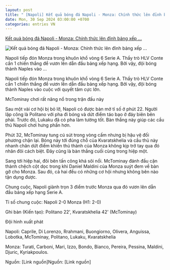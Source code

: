 ```yaml
---
layout: post
title: " [Napoli] Kết quả bóng đá Napoli - Monza: Chính thức lên đỉnh bảng xếp ..."
date: Mon, 30 Sep 2024 03:00:00 +0700
categories: entries VN
---
```

[Kết quả bóng đá Napoli - Monza: Chính thức lên đỉnh bảng xếp ...](https://www.24h.com.vn/bong-da/ket-qua-bong-da-napoli-monza-chinh-thuc-len-dinh-bang-xep-hang-serie-a-c48a1606708.html)

![Kết quả bóng đá Napoli - Monza: Chính thức lên đỉnh bảng xếp ...](https://cdn.24h.com.vn/upload/3-2024/images/2024-09-30/10-1200-1727649356-949-width1200height628-watermark.jpg)

Napoli tiếp đón Monza trong khuôn khổ vòng 6 Serie A. Thầy trò HLV Conte cần 1 chiến thắng để vươn lên dẫn đầu bảng xếp hạng. Bởi vậy, đội bóng thành Naples vào ...

Napoli tiếp đón Monza trong khuôn khổ vòng 6 Serie A. Thầy trò HLV Conte cần 1 chiến thắng để vươn lên dẫn đầu bảng xếp hạng. Bởi vậy, đội bóng thành Naples vào cuộc với quyết tâm cực lớn.

McTominay chơi rất năng nổ trong trận đấu này

Sau một vài cơ hội bị bỏ lỡ, Napoli có được bàn mở tỉ số ở phút 22. Người lập công là Politano với pha đi bóng và dứt điểm táo bạo ở đáy biên bên phải. Trước đó, Lukaku đã có pha làm tường tốt. Bàn thắng này giúp các cầu thủ Napoli chơi hưng phấn hơn.

Phút 32, McTominay tung cú sút trong vòng cấm nhưng bị hậu vệ đối phương chặn lại. Bóng nảy tới đúng chỗ của Kvaratskhelia và cầu thủ này nhanh chân dứt điểm khiến thủ thành của Monza không kịp trở tay qua đó nhân đôi cách biệt. Đây cũng là bàn thắng cuối cùng trong hiệp một.

Sang tới hiệp hai, đôi bên tấn công khá sôi nổi. McTominay đánh đầu cận thành chệch cột dọc trong khi Daniel Maldini của Monza suýt đem về bàn gỡ cho Monza. Sau đó, cả hai đều có những cơ hội nhưng không bên nào tận dụng được.

Chung cuộc, Napoli giành trọn 3 điểm trước Monza qua đó vươn lên dẫn đầu bảng xếp hạng Serie A.

Tỉ số chung cuộc: Napoli 2-0 Monza (H1: 2-0)

Ghi bàn (Kiến tạo): Politano 22', Kvaratskhelia 42' (McTominay)

Đội hình xuất phát

Napoli: Caprile, Di Lorenzo, Rrahmani, Buongiorno, Olivera, Anguissa, Lobotka, McTominay, Politano, Lukaku, Kvaratskhelia

Monza: Turati, Carboni, Mari, Izzo, Bondo, Bianco, Pereira, Pessina, Maldini, Djuric, Kyriakpoulos.

Nguồn: [Link nguồn]Nguồn: [Link nguồn]

